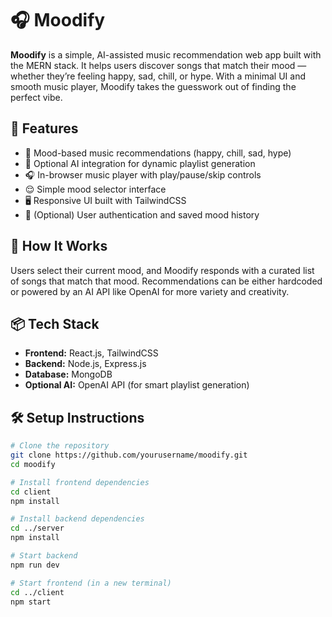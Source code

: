# 🎧 Moodify

**Moodify** is a simple, AI-assisted music recommendation web app built with the MERN stack. It helps users discover songs that match their mood — whether they’re feeling happy, sad, chill, or hype. With a minimal UI and smooth music player, Moodify takes the guesswork out of finding the perfect vibe.

## 🚀 Features

- 🎵 Mood-based music recommendations (happy, chill, sad, hype)
- 🧠 Optional AI integration for dynamic playlist generation
- 🎧 In-browser music player with play/pause/skip controls
- 😌 Simple mood selector interface
- 🖥️ Responsive UI built with TailwindCSS
- 🔐 (Optional) User authentication and saved mood history

## 🧠 How It Works

Users select their current mood, and Moodify responds with a curated list of songs that match that mood. Recommendations can be either hardcoded or powered by an AI API like OpenAI for more variety and creativity.

## 📦 Tech Stack

- **Frontend:** React.js, TailwindCSS
- **Backend:** Node.js, Express.js
- **Database:** MongoDB
- **Optional AI:** OpenAI API (for smart playlist generation)

## 🛠️ Setup Instructions

```bash
# Clone the repository
git clone https://github.com/yourusername/moodify.git
cd moodify

# Install frontend dependencies
cd client
npm install

# Install backend dependencies
cd ../server
npm install

# Start backend
npm run dev

# Start frontend (in a new terminal)
cd ../client
npm start
